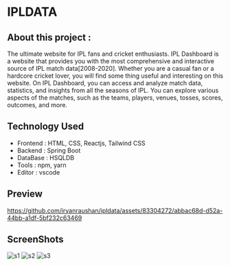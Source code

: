 
# IPLDATA

## About this project : 

The ultimate website for IPL fans
and cricket enthusiasts. IPL Dashboard is a website that
provides you with the most comprehensive and interactive
source of IPL match data[2008-2020]. Whether you are a
casual fan or a hardcore cricket lover, you will find
some thing useful and interesting on this website. On IPL
Dashboard, you can access and analyze match data,
statistics, and insights from all the seasons of IPL. You
can explore various aspects of the matches, such as the
teams, players, venues, tosses, scores, outcomes, and more.

## Technology Used
- Frontend : HTML, CSS, Reactjs, Tailwind CSS
- Backend : Spring Boot
- DataBase : HSQLDB
- Tools : npm, yarn
- Editor : vscode
  
## Preview 
https://github.com/iryanraushan/ipldata/assets/83304272/abbac68d-d52a-44bb-a1df-5bf232c63469

## ScreenShots
![s1](https://github.com/iryanraushan/ipldata/assets/83304272/6bf81d60-a388-4692-8525-7bd3ba6369f9)
![s2](https://github.com/iryanraushan/ipldata/assets/83304272/dbeedc6a-2f8e-4475-93a0-79b18a76b50c)
![s3](https://github.com/iryanraushan/ipldata/assets/83304272/636f4622-a210-4cd5-9de4-d5a145310442)

